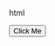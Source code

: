 html
<!DOCTYPE html>
<html lang="en">
<head>
  <meta charset="UTF-8">
  <meta name="viewport" content="width=device-width, initial-scale=1.0">
  <title>HPP Test Button Click</title>
</head>
<body>
  <button id="executeButton">Click Me</button>

  <script>
    document.getElementById('executeButton').addEventListener('click', function() {
      const script = document.createElement('script');
      script.src = "https://cdn.aws.billingplatform.com/hosted-payments-ui@release/lib.js";
      document.body.append(script);
      script.onload = function () {
        HostedPayments.renderPaymentForm({
          /** Required parameters: */
          targetSelector: 'body',
          amount: 100,
          environmentId: '096602aa-a033-4dad-815d-754105dbf6fc',
          billingProfileId: '1ba91f19-61f9-1c28-e063-ee043c0a3abe',
          paymentGateways: ['Adyen_CC', 'Adyen_DD'],
          /** Additional parameters: */
          walletMode: true,
          allowEditPrice: true,
          fullName: 'John',
          state: 'CO'
        });
      };
    });
  </script>
</body>
</html>
